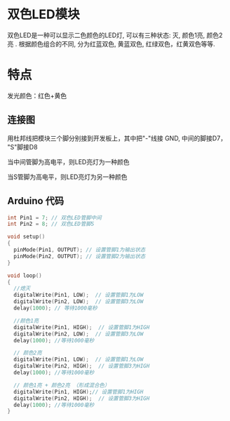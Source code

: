 # 双色LED模块

双色LED是一种可以显示二色颜色的LED灯,  可以有三种状态:  灭,  颜色1亮, 颜色2亮 .  根据颜色组合的不同,  分为红蓝双色,  黄蓝双色, 红绿双色，红黄双色等等.

# 特点

发光颜色：红色+黄色

## 连接图

用杜邦线把模块三个脚分别接到开发板上，其中把"-"线接 GND,   中间的脚接D7， "S"脚接D8

当中间管脚为高电平，则LED亮灯为一种颜色

当S管脚为高电平，则LED亮灯为另一种颜色

## Arduino 代码

```cpp
int Pin1 = 7; // 双色LED管脚中间  
int Pin2 = 8; // 双色LED管脚S

void setup() 
{   
  pinMode(Pin1, OUTPUT); // 设置管脚1为输出状态  
  pinMode(Pin2, OUTPUT); // 设置管脚2为输出状态  
}  

void loop()
{   
  //熄灭  
  digitalWrite(Pin1, LOW);  // 设置管脚1为LOW  
  digitalWrite(Pin2, LOW);  // 设置管脚3为LOW  
  delay(1000); // 等待1000毫秒  

  //颜色1亮  
  digitalWrite(Pin1, HIGH);  // 设置管脚1为HIGH  
  digitalWrite(Pin2, LOW);  // 设置管脚3为LOW  
  delay(1000); //等待1000毫秒  

  // 颜色2亮  
  digitalWrite(Pin1, LOW);  // 设置管脚1为LOW  
  digitalWrite(Pin2, HIGH);  // 设置管脚3为HIGH  
  delay(1000); //等待1000毫秒  

  // 颜色1亮 + 颜色2亮 （形成混合色）  
  digitalWrite(Pin1, HIGH);// 设置管脚1为HIGH  
  digitalWrite(Pin2, HIGH);  // 设置管脚3为HIGH  
  delay(1000); //等待1000毫秒  
}
```



